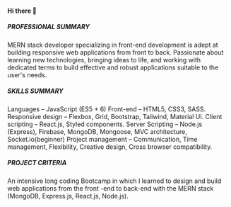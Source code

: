 #### Hi there 👋

##### PROFESSIONAL SUMMARY
MERN stack developer specializing in front-end development is adept at building responsive web applications from front to back.
Passionate about learning new technologies, bringing ideas to life, and working with dedicated terms to build effective and robust
applications suitable to the user's needs.

##### SKILLS SUMMARY
Languages – JavaScript (ES5 + 6) Front-end – HTML5, CSS3, SASS.
Responsive design – Flexbox, Grid, Bootstrap, Tailwind, Material UI. Client scripting – React.js, Styled components.
Server Scripting – Node.js (Express), Firebase, MongoDB, Mongoose, MVC architecture, Socket.io(beginner)
Project management – Communication, Time management, Flexibility, Creative design, Cross browser compatibility.

##### PROJECT CRITERIA
An intensive long coding Bootcamp in which I learned to design and build web applications from the front -end to back-end with the
MERN stack (MongoDB, Express.js, React.js, Node.js).


